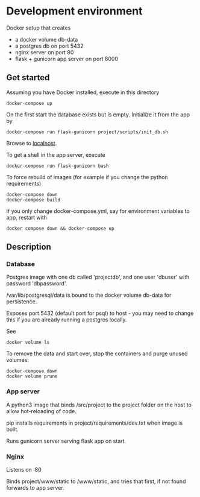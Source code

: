 # Development environment

Docker setup that creates

- a docker volume db-data
- a postgres db on port 5432
- nginx server on port 80
- flask + gunicorn app server on port 8000

## Get started

Assuming you have Docker installed, execute in this directory
```
docker-compose up
```

On the first start the database exists but is empty. Initialize it from the app by
```
docker-compose run flask-gunicorn project/scripts/init_db.sh
```

Browse to [localhost](http://localhost).


To get a shell in the app server, execute
```
docker-compose run flask-gunicorn bash
```


To force rebuild of images (for example if you change the python requirements)
```
docker-compose down
docker-compose build
```

If you only change docker-compose.yml, say for environment variables to app, restart with
```
docker compose down && docker-compose up
```

## Description

### Database

Postgres image with one db called 'projectdb', and one user 'dbuser' with password 'dbpassword'.

/var/lib/postgresql/data is bound to the docker volume db-data for persistence.

Exposes port 5432 (default port for psql) to host - you may need to change this if you are already running a postgres locally.

See
```
docker volume ls
```

To remove the data and start over, stop the containers and purge unused volumes:
```
docker-compose down
docker volume prune
```

### App server

A python3 image that binds /src/project to the project folder on the host to allow hot-reloading of code.

pip installs requirements in project/requirements/dev.txt when image is built.

Runs gunicorn server serving flask app on start.

### Nginx

Listens on :80

Binds project/www/static to /www/static, and tries that first, if not found forwards to app server.




